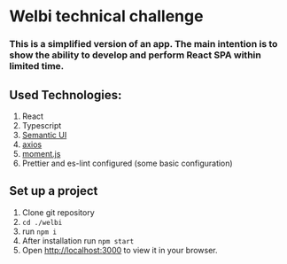 # Welbi technical challenge
### This is a simplified version of an app. The main intention is to show the ability to develop and perform React SPA within limited time.

## Used Technologies:
1. React
2. Typescript
4. [Semantic UI](https://semantic-ui.com//)
5. [axios](https://www.npmjs.com/package/axios)
6. [moment.js](https://momentjs.com/)
6. Prettier and es-lint configured (some basic configuration)

## Set up a project
1. Clone git repository 
2. `cd ./welbi`
3. run `npm i` 
4. After installation run `npm start`
5. Open [http://localhost:3000](http://localhost:3000) to view it in your browser.